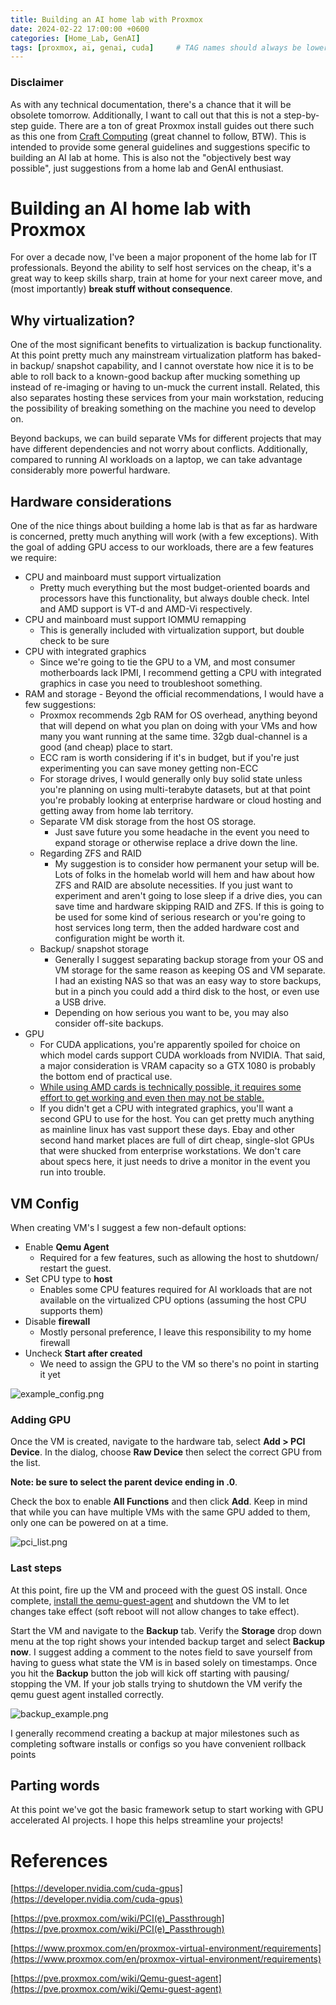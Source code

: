 ```yaml
---
title: Building an AI home lab with Proxmox
date: 2024-02-22 17:00:00 +0600
categories: [Home_Lab, GenAI]
tags: [proxmox, ai, genai, cuda]     # TAG names should always be lowercase 
---
```


### Disclaimer

As with any technical documentation, there's a chance that it will be obsolete tomorrow. Additionally, I want to call out that this is not a step-by-step guide. There are a ton of great Proxmox install guides out there such as this one from [Craft Computing](https://www.youtube.com/watch?v=sZcOlW-DwrU) (great channel to follow, BTW). This is intended to provide some general guidelines and suggestions specific to building an AI lab at home. This is also not the "objectively best way possible", just suggestions from a home lab and GenAI enthusiast.

# Building an AI home lab with Proxmox

For over a decade now, I've been a major proponent of the home lab for IT professionals. Beyond the ability to self host services on the cheap, it's a great way to keep skills sharp, train at home for your next career move, and (most importantly) **break stuff without consequence**. 

## Why virtualization?
One of the most significant benefits to virtualization is backup functionality. At this point pretty much any mainstream virtualization platform has baked-in backup/ snapshot capability, and I cannot overstate how nice it is to be able to roll back to a known-good backup after mucking something up instead of re-imaging or having to un-muck the current install. Related, this also separates hosting these services from your main workstation, reducing the possibility of breaking something on the machine you need to develop on.

Beyond backups, we can build separate VMs for different projects that may have different dependencies and not worry about conflicts. Additionally, compared to running AI workloads on a laptop, we can take advantage considerably more powerful hardware.

## Hardware considerations

One of the nice things about building a home lab is that as far as hardware is concerned, pretty much anything will work (with a few exceptions). With the goal of adding GPU access to our workloads, there are a few features we require:

* CPU and mainboard must support virtualization
    * Pretty much everything but the most budget-oriented boards and processors have this functionality, but always double check. Intel and AMD support is VT-d and AMD-Vi respectively.
* CPU and mainboard must support IOMMU remapping
    * This is generally included with virtualization support, but double check to be sure
* CPU with integrated graphics
    * Since we're going to tie the GPU to a VM, and most consumer motherboards lack IPMI, I recommend getting a CPU with integrated graphics in case you need to troubleshoot something.
* RAM and storage - Beyond the official recommendations, I would have a few suggestions:
    * Proxmox recommends 2gb RAM for OS overhead, anything beyond that will depend on what you plan on doing with your VMs and how many you want running at the same time. 32gb dual-channel is a good (and cheap) place to start.
    * ECC ram is worth considering if it's in budget, but if you're just experimenting you can save money getting non-ECC
    * For storage drives, I would generally only buy solid state unless you're planning on using multi-terabyte datasets, but at that point you're probably looking at enterprise hardware or cloud hosting and getting away from home lab territory.
    * Separate VM disk storage from the host OS storage.
        * Just save future you some headache in the event you need to expand storage or otherwise replace a drive down the line.
    * Regarding ZFS and RAID
        * My suggestion is to consider how permanent your setup will be. Lots of folks in the homelab world will hem and haw about how ZFS and RAID are absolute necessities. If you just want to experiment and aren't going to lose sleep if a drive dies, you can save time and hardware skipping RAID and ZFS. If this is going to be used for some kind of serious research or you're going to host services long term, then the added hardware cost and configuration might be worth it.
    * Backup/ snapshot storage
        * Generally I suggest separating backup storage from your OS and VM storage for the same reason as keeping OS and VM separate. I had an existing NAS so that was an easy way to store backups, but in a pinch you could add a third disk to the host, or even use a USB drive.
        * Depending on how serious you want to be, you may also consider off-site backups.
* GPU
    * For CUDA applications, you're apparently spoiled for choice on which model cards support CUDA workloads from NVIDIA. That said, a major consideration is VRAM capacity so a GTX 1080 is probably the bottom end of practical use.
    * [While using AMD cards is technically possible, it requires some effort to get working and even then may not be stable.](https://pve.proxmox.com/wiki/PCI_Passthrough#GPU_passthrough)
    * If you didn't get a CPU with integrated graphics, you'll want a second GPU to use for the host. You can get pretty much anything as mainline linux has vast support these days. Ebay and other second hand market places are full of dirt cheap, single-slot GPUs that were shucked from enterprise workstations. We don't care about specs here, it just needs to drive a monitor in the event you run into trouble.
 
## VM Config

When creating VM's I suggest a few non-default options:

* Enable **Qemu Agent**
    * Required for a few features, such as allowing the host to shutdown/ restart the guest.
* Set CPU type to **host**
    * Enables some CPU features required for AI workloads that are not available on the virtualized CPU options (assuming the host CPU supports them)
* Disable **firewall**
    * Mostly personal preference, I leave this responsibility to my home firewall
* Uncheck **Start after created**
    * We need to assign the GPU to the VM so there's no point in starting it yet
 
![example_config.png](/assets/img/example_config.png)

### Adding GPU

Once the VM is created, navigate to the hardware tab, select **Add > PCI Device**. In the dialog, choose **Raw Device** then select the correct GPU from the list. 

**Note: be sure to select the parent device ending in .0**. 

Check the box to enable **All Functions** and then click **Add**. Keep in mind that while you can have multiple VMs with the same GPU added to them, only one can be powered on at a time.

![pci_list.png](/assets/img/pci_list.png)

### Last steps

At this point, fire up the VM and proceed with the guest OS install. Once complete, [install the qemu-guest-agent](https://pve.proxmox.com/wiki/Qemu-guest-agent) and shutdown the VM to let changes take effect (soft reboot will not allow changes to take effect).

Start the VM and navigate to the **Backup** tab. Verify the **Storage** drop down menu at the top right shows your intended backup target and select **Backup now**. I suggest adding a comment to the notes field to save yourself from having to guess what state the VM is in based solely on timestamps. Once you hit the **Backup** button the job will kick off starting with pausing/ stopping the VM. If your job stalls trying to shutdown the VM verify the qemu guest agent installed correctly.

![backup_example.png](/assets/img/backup_example.png)

I generally recommend creating a backup at major milestones such as completing software installs or configs so you have convenient rollback points

## Parting words

At this point we've got the basic framework setup to start working with GPU accelerated AI projects. I hope this helps streamline your projects!

# References

[https://developer.nvidia.com/cuda-gpus](https://developer.nvidia.com/cuda-gpus)

[https://pve.proxmox.com/wiki/PCI(e)_Passthrough](https://pve.proxmox.com/wiki/PCI(e)_Passthrough)

[https://www.proxmox.com/en/proxmox-virtual-environment/requirements](https://www.proxmox.com/en/proxmox-virtual-environment/requirements)

[https://pve.proxmox.com/wiki/Qemu-guest-agent](https://pve.proxmox.com/wiki/Qemu-guest-agent)
